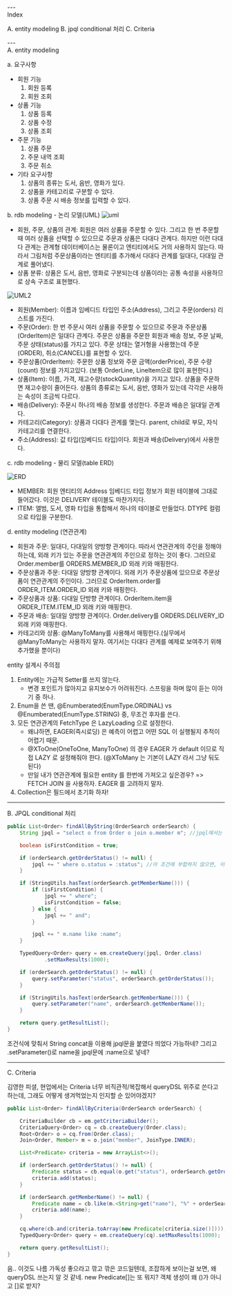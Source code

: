 ---\
Index


A. entity modeling
B. jpql conditional 처리
C. Criteria



---\
A. entity modeling


a. 요구사항
- 회원 기능
    1. 회원 등록
    2. 회원 조회
- 상품 기능
    1. 상품 등록
    2. 상품 수정
    3. 상품 조회
- 주문 기능
    1. 상품 주문
    2. 주문 내역 조회
    3. 주문 취소
- 기타 요구사항
    1. 상품의 종류는 도서, 음반, 영화가 있다.
    2. 상품을 카테고리로 구분할 수 있다.
    3. 상품 주문 시 배송 정보를 입력할 수 있다.



b. rdb modeling - 논리 모델(UML)
![uml](https://img1.daumcdn.net/thumb/R1280x0/?scode=mtistory2&fname=https%3A%2F%2Fblog.kakaocdn.net%2Fdn%2FbZu2zt%2FbtrD1uuDxLf%2FOGiQS7kNMGyHFKZMSNCpo1%2Fimg.png)

- 회원, 주문, 상품의 관계: 회원은 여러 상품을 주문할 수 있다. 그리고 한 번 주문할 때 여러 상품을 선택할 수 있으므로 주문과 상품은 다대다 관계다. 하지만 이런 다대다 관계는 관계형 데이터베이스는 물론이고 엔티티에서도 거의 사용하지 않는다. 따라서 그림처럼 주문상품이라는 엔티티를 추가해서 다대다 관계를 일대다, 다대일 관계로 풀어냈다.
- 상품 분류: 상품은 도서, 음반, 영화로 구분되는데 상품이라는 공통 속성을 사용하므로 상속 구조로 표현했다.

![UML2](https://img1.daumcdn.net/thumb/R1280x0/?scode=mtistory2&fname=https%3A%2F%2Fblog.kakaocdn.net%2Fdn%2FqmIWB%2FbtrDVMKxPvu%2FzOcaTthx0tW2ClqwcKykk0%2Fimg.png)

- 회원(Member): 이름과 임베디드 타입인 주소(Address), 그리고 주문(orders) 리스트를 가진다.
- 주문(Order): 한 번 주문시 여러 상품을 주문할 수 있으므로 주문과 주문상품(OrderItem)은 일대다 관계다. 주문은 상품을 주문한 회원과 배송 정보, 주문 날짜, 주문 상태(status)를 가지고 있다. 주문 상태는 열거형을 사용했는데 주문(ORDER), 취소(CANCEL)를 표현할 수 있다.
- 주문상품(OrderItem): 주문한 상품 정보와 주문 금액(orderPrice), 주문 수량(count) 정보를 가지고있다. (보통 OrderLine, LineItem으로 많이 표현한다.)
- 상품(Item): 이름, 가격, 재고수량(stockQuantity)을 가지고 있다. 상품을 주문하면 재고수량이 줄어든다. 상품의 종류로는 도서, 음반, 영화가 있는데 각각은 사용하는 속성이 조금씩 다르다.
- 배송(Delivery): 주문시 하나의 배송 정보를 생성한다. 주문과 배송은 일대일 관계다.
- 카테고리(Category): 상품과 다대다 관계를 맺는다. parent, child로 부모, 자식 카테고리를 연결한다.
- 주소(Address): 값 타입(임베디드 타입)이다. 회원과 배송(Delivery)에서 사용한다.

c. rdb modeling - 물리 모델(table ERD)

![ERD](https://img1.daumcdn.net/thumb/R1280x0/?scode=mtistory2&fname=https%3A%2F%2Fblog.kakaocdn.net%2Fdn%2FbQCn9o%2FbtrDYeNs1CK%2FMwz0KO8TcKFcpk2gsjkLy0%2Fimg.png)
- MEMBER: 회원 엔티티의 Address 임베디드 타입 정보가 회원 테이블에 그대로 들어갔다. 이것은 DELIVERY 테이블도 마찬가지다.
- ITEM: 앨범, 도서, 영화 타입을 통합해서 하나의 테이블로 만들었다. DTYPE 컬럼으로 타입을 구분한다.


d. entity modeling (연관관계)

- 회원과 주문: 일대다, 다대일의 양방향 관계이다. 따라서 연관관계의 주인을 정해야 하는데, 외래 키가 있는 주문을 연관관계의 주인으로 정하는 것이 좋다. 그러므로 Order.member를 ORDERS.MEMBER_ID 외래 키와 매핑한다.
- 주문상품과 주문: 다대일 양방향 관계이다. 외래 키가 주문상품에 있으므로 주문상품이 연관관계의 주인이다. 그러므로 OrderItem.order를 ORDER_ITEM.ORDER_ID 외래 키와 매핑한다.
- 주문상품과 상품: 다대일 단방향 관계이다. OrderItem.item을 ORDER_ITEM.ITEM_ID 외래 키와 매핑한다.
- 주문과 배송: 일대일 양방향 관계이다. Order.delivery를 ORDERS.DELIVERY_ID 외래 키와 매핑한다.
- 카테고리와 상품: @ManyToMany를 사용해서 매핑한다.(실무에서 @ManyToMany는 사용하지 말자. 여기서는 다대다 관계를 예제로 보여주기 위해 추가했을 뿐이다)



entity 설계시 주의점

1. Entity에는 가급적 Setter를 쓰지 않는다.
   - 변경 포인트가 많아지고 유지보수가 어려워진다. 스프링을 하며 많이 듣는 이야기 중 하나.
2. Enum을 쓴 땐, @Enumberated(EnumType.ORDINAL) vs @Enumberated(EnumType.STRING) 중, 무조건 후자를 쓴다. 
3. 모든 연관관계의 FetchType 은 LazyLoading 으로 설정한다.
   - 왜냐하면, EAGER(즉시로딩) 은 예측이 어렵고 어떤 SQL 이 실행될지 추적이 어렵기 때문.
   - @XToOne(OneToOne, ManyToOne) 의 경우 EAGER 가 default 이므로 직접 LAZY 로 설정해줘야 한다. (@XToMany 는 기본이 LAZY 라서 그냥 둬도 된다)
   - 만일 내가 연관관계에 필요한 entity 를 한번에 가져오고 싶은경우?  => FETCH JOIN 을 사용하자. EAGER 를 고려하지 말자.
4. Collection은 필드에서 초기화 하자!
 



---
B. JPQL conditional 처리


```java
public List<Order> findAllByString(OrderSearch orderSearch) {
    String jpql = "select o from Order o join o.member m"; //jpql에서는 조인을 이런식으로 하는구나. 이미 Member:Order = 1:N 양방향 관계인데, 이미 join맺어진 걸 가르키는 구나.

    boolean isFirstCondition = true;

    if (orderSearch.getOrderStatus() != null) {
        jpql += " where o.status = :status"; //아 조건에 부합하지 않으면, 이런식으로 jpql을 붙이네?
    }

    if (StringUtils.hasText(orderSearch.getMemberName())) {
        if (isFirstCondition) {
            jpql += " where";
            isFirstCondition = false;
        } else {
            jpql += " and";
        }

        jpql += " m.name like :name";
    }

    TypedQuery<Order> query = em.createQuery(jpql, Order.class)
            .setMaxResults(1000);

    if (orderSearch.getOrderStatus() != null) {
        query.setParameter("status", orderSearch.getOrderStatus());
    }

    if (StringUtils.hasText(orderSearch.getMemberName())) {
        query.setParameter("name", orderSearch.getMemberName());
    }

    return query.getResultList();
}
```

조건식에 맞춰서 String concat을 이용해 jpql문을 붙였다 띄었다 가능하네?
그리고 .setParameter()로 name을 jpql문에 :name으로 넣네?


---
C. Criteria


김영한 피셜, 현업에서는 Criteria 너무 비직관적/복잡해서 queryDSL 위주로 쓴다고 하는데,
그래도 어떻게 생겨먹었는지 인지할 순 있어야겠지?

```java 
public List<Order> findAllByCriteria(OrderSearch orderSearch) {

    CriteriaBuilder cb = em.getCriteriaBuilder();
    CriteriaQuery<Order> cq = cb.createQuery(Order.class);
    Root<Order> o = cq.from(Order.class);
    Join<Order, Member> m = o.join("member", JoinType.INNER);

    List<Predicate> criteria = new ArrayList<>();

    if (orderSearch.getOrderStatus() != null) {
        Predicate status = cb.equal(o.get("status"), orderSearch.getOrderStatus());
        criteria.add(status);
    }

    if (orderSearch.getMemberName() != null) {
        Predicate name = cb.like(m.<String>get("name"), "%" + orderSearch.getMemberName() + "%");
        criteria.add(name);
    }

    cq.where(cb.and(criteria.toArray(new Predicate[criteria.size()])));
    TypedQuery<Order> query = em.createQuery(cq).setMaxResults(1000);

    return query.getResultList();
}
```

음.. 이것도 나름 가독성 좋으라고 깎고 깎은 코드일텐데,
조잡하게 보이는걸 보면, 왜 queryDSL 쓰는지 알 것 같네.
new Predicate[]는 또 뭐지? 객체 생성이 왜 ()가 아니고 []로 받지?



